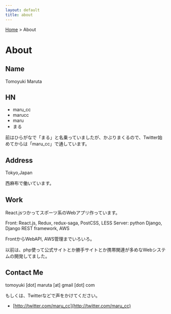 ```yaml
---
layout: default
title: about
---
```


[Home](/) &gt; About

# About

## Name

Tomoyuki Maruta

## HN

- maru_cc
- marucc
- maru
- まる

前はひらがなで「まる」と名乗っていましたが、かぶりまくるので、Twitter始めてからは「maru_cc」で通しています。

## Address

Tokyo,Japan

西麻布で働いています。

## Work

React.jsつかってスポーツ系のWebアプリ作っています。

Front: React.js, Redux, redux-saga, PostCSS, LESS
Server: python Django, Django REST framework, AWS

FrontからWebAPI, AWS管理までいろいろ。

以前は、php使って公式サイトとか勝手サイトとか携帯関連が多めなWebシステムの開発してました。

## Contact Me

tomoyuki \[dot\] maruta \[at\] gmail \[dot\] com

もしくは、Twitterなどで声をかけてください。

- [http://twitter.com/maru_cc](http://twitter.com/maru_cc)
